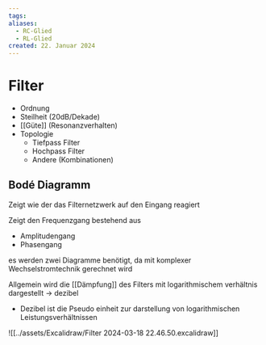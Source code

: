 ```yaml
---
tags: 
aliases:
  - RC-Glied
  - RL-Glied
created: 22. Januar 2024
---
```


# Filter

- Ordnung
- Steilheit (20dB/Dekade)
- [[Güte]] (Resonanzverhalten)
- Topologie
  - Tiefpass Filter
  - Hochpass Filter
  - Andere (Kombinationen)

## Bodé Diagramm

Zeigt wie der das Filternetzwerk auf den Eingang reagiert

Zeigt den Frequenzgang bestehend aus
- Amplitudengang
- Phasengang

es werden zwei Diagramme benötigt, da mit komplexer Wechselstromtechnik gerechnet wird

Allgemein wird die [[Dämpfung]] des Filters mit logarithmischem verhältnis dargestellt -> dezibel
- Dezibel ist die Pseudo einheit zur darstellung von logarithmischen Leistungsverhältnissen

![[../assets/Excalidraw/Filter 2024-03-18 22.46.50.excalidraw]]

